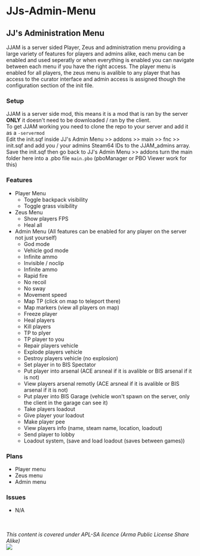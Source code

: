 # JJs-Admin-Menu
## JJ's Administration Menu
JJAM is a server sided Player, Zeus and administration menu providing a large variety of features for players and admins alike, each menu can be enabled and used seperatly or when everything is enabled you can navigate between each menu if you have the right access. The player menu is enabled for all players, the zeus menu is avalible to any player that has access to the curator interface and admin access is assigned though the configuration section of the init file.

### Setup
JJAM is a server side mod, this means it is a mod that is ran by the server **ONLY** it doesn't need to be downloaded / ran by the client.<br>
To get JJAM working you need to clone the repo to your server and add it as a `-servermod`<br>
Edit the init.sqf inside JJ's Admin Menu >> addons >> main >> fnc >> init.sqf and add you / your admins Steam64 IDs to the JJAM_admins array.
Save the init.sqf then go back to JJ's Admin Menu >> addons turn the main folder here into a .pbo file `main.pbo` (pboManager or PBO Viewer work for this)

### Features
- Player Menu
  - Toggle backpack visibility
  - Toggle grass visibility
- Zeus Menu
  - Show players FPS
  - Heal all
- Admin Menu (All features can be enabled for any player on the server not just yourself)
  - God mode
  - Vehicle god mode
  - Infinite ammo
  - Invisible / noclip
  - Infinite ammo
  - Rapid fire
  - No recoil
  - No sway
  - Movement speed
  - Map TP (click on map to teleport there)
  - Map markers (view all players on map)
  - Freeze player
  - Heal players
  - Kill players
  - TP to plyer
  - TP player to you
  - Repair players vehicle
  - Explode players vehicle
  - Destroy players vehicle (no explosion)
  - Set player in to BIS Spectator
  - Put player into arsenal (ACE arsneal if it is avalible or BIS arsenal if it is not)
  - View players arsenal remotly (ACE arsneal if it is avalible or BIS arsenal if it is not)
  - Put player into BIS Garage (vehicle won't spawn on the server, only the client in the garage can see it)
  - Take players loadout
  - Give player your loadout
  - Make player pee
  - View players info (name, steam name, location, loadout)
  - Send player to lobby
  - Loadout system, (save and load loadout (saves between games))

### Plans
- Player menu
- Zeus menu
- Admin menu

### Issues
- N/A

<br><br>
*This content is covered under APL-SA licence (Arma Public License Share Alike)* <br>
[<img src="https://www.bohemia.net/assets/img/licenses/APL-SA.png">](https://www.bohemia.net/community/licenses/arma-public-license-share-alike)
